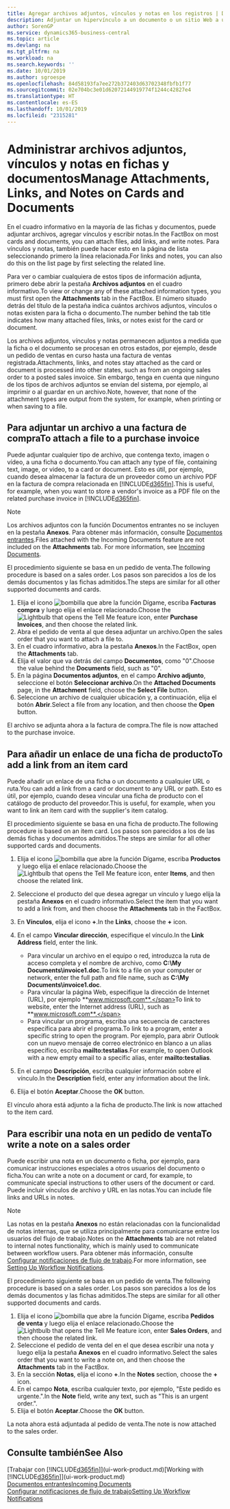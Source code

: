 ```yaml
---
title: Agregar archivos adjuntos, vínculos y notas en los registros | Documentos de Microsoft
description: Adjuntar un hipervínculo a un documento o un sitio Web a un registro específico, como un documento de cliente.
author: SorenGP
ms.service: dynamics365-business-central
ms.topic: article
ms.devlang: na
ms.tgt_pltfrm: na
ms.workload: na
ms.search.keywords: ''
ms.date: 10/01/2019
ms.author: sgroespe
ms.openlocfilehash: 84d58193fa7ee272b372403d63702348fbfb1f77
ms.sourcegitcommit: 02e704bc3e01d62072144919774f1244c42827e4
ms.translationtype: HT
ms.contentlocale: es-ES
ms.lasthandoff: 10/01/2019
ms.locfileid: "2315281"
---
```

# <a name="manage-attachments-links-and-notes-on-cards-and-documents"></a><span data-ttu-id="4fe66-103">Administrar archivos adjuntos, vínculos y notas en fichas y documentos</span><span class="sxs-lookup"><span data-stu-id="4fe66-103">Manage Attachments, Links, and Notes on Cards and Documents</span></span>

<span data-ttu-id="4fe66-104">En el cuadro informativo en la mayoría de las fichas y documentos, puede adjuntar archivos, agregar vínculos y escribir notas.</span><span class="sxs-lookup"><span data-stu-id="4fe66-104">In the FactBox on most cards and documents, you can attach files, add links, and write notes.</span></span> <span data-ttu-id="4fe66-105">Para vínculos y notas, también puede hacer esto en la página de lista seleccionando primero la línea relacionada.</span><span class="sxs-lookup"><span data-stu-id="4fe66-105">For links and notes, you can also do this on the list page by first selecting the related line.</span></span>

<span data-ttu-id="4fe66-106">Para ver o cambiar cualquiera de estos tipos de información adjunta, primero debe abrir la pestaña **Archivos adjuntos** en el cuadro informativo.</span><span class="sxs-lookup"><span data-stu-id="4fe66-106">To view or change any of these attached information types, you must first open the **Attachments** tab in the FactBox.</span></span> <span data-ttu-id="4fe66-107">El número situado detrás del título de la pestaña indica cuántos archivos adjuntos, vínculos o notas existen para la ficha o documento.</span><span class="sxs-lookup"><span data-stu-id="4fe66-107">The number behind the tab title indicates how many attached files, links, or notes exist for the card or document.</span></span>

<span data-ttu-id="4fe66-108">Los archivos adjuntos, vínculos y notas permanecen adjuntos a medida que la ficha o el documento se procesan en otros estados, por ejemplo, desde un pedido de ventas en curso hasta una factura de ventas registrada.</span><span class="sxs-lookup"><span data-stu-id="4fe66-108">Attachments, links, and notes stay attached as the card or document is processed into other states, such as from an ongoing sales order to a posted sales invoice.</span></span> <span data-ttu-id="4fe66-109">Sin embargo, tenga en cuenta que ninguno de los tipos de archivos adjuntos se envían del sistema, por ejemplo, al imprimir o al guardar en un archivo.</span><span class="sxs-lookup"><span data-stu-id="4fe66-109">Note, however, that none of the attachment types are output from the system, for example, when printing or when saving to a file.</span></span>

## <a name="to-attach-a-file-to-a-purchase-invoice"></a><span data-ttu-id="4fe66-110">Para adjuntar un archivo a una factura de compra</span><span class="sxs-lookup"><span data-stu-id="4fe66-110">To attach a file to a purchase invoice</span></span>
<span data-ttu-id="4fe66-111">Puede adjuntar cualquier tipo de archivo, que contenga texto, imagen o vídeo, a una ficha o documento.</span><span class="sxs-lookup"><span data-stu-id="4fe66-111">You can attach any type of file, containing text, image, or video, to a card or document.</span></span> <span data-ttu-id="4fe66-112">Esto es útil, por ejemplo, cuando desea almacenar la factura de un proveedor como un archivo PDF en la factura de compra relacionada en [!INCLUDE[d365fin](includes/d365fin_md.md)].</span><span class="sxs-lookup"><span data-stu-id="4fe66-112">This is useful, for example, when you want to store a vendor's invoice as a PDF file on the related purchase invoice in [!INCLUDE[d365fin](includes/d365fin_md.md)].</span></span>

> [!NOTE]
> <span data-ttu-id="4fe66-113">Los archivos adjuntos con la función Documentos entrantes no se incluyen en la pestaña **Anexos**. Para obtener más información, consulte [Documentos entrantes](across-income-documents.md).</span><span class="sxs-lookup"><span data-stu-id="4fe66-113">Files attached with the Incoming Documents feature are not included on the **Attachments** tab. For more information, see [Incoming Documents](across-income-documents.md).</span></span>

<span data-ttu-id="4fe66-114">El procedimiento siguiente se basa en un pedido de venta.</span><span class="sxs-lookup"><span data-stu-id="4fe66-114">The following procedure is based on a sales order.</span></span> <span data-ttu-id="4fe66-115">Los pasos son parecidos a los de los demás documentos y las fichas admitidos.</span><span class="sxs-lookup"><span data-stu-id="4fe66-115">The steps are similar for all other supported documents and cards.</span></span>

1. <span data-ttu-id="4fe66-116">Elija el icono ![bombilla que abre la función Dígame](media/ui-search/search_small.png "Dígame que desea hacer"), escriba **Facturas compra** y luego elija el enlace relacionado.</span><span class="sxs-lookup"><span data-stu-id="4fe66-116">Choose the ![Lightbulb that opens the Tell Me feature](media/ui-search/search_small.png "Tell me what you want to do") icon, enter **Purchase Invoices**, and then choose the related link.</span></span>
2. <span data-ttu-id="4fe66-117">Abra el pedido de venta al que desea adjuntar un archivo.</span><span class="sxs-lookup"><span data-stu-id="4fe66-117">Open the sales order that you want to attach a file to.</span></span>
3. <span data-ttu-id="4fe66-118">En el cuadro informativo, abra la pestaña **Anexos**.</span><span class="sxs-lookup"><span data-stu-id="4fe66-118">In the FactBox, open the **Attachments** tab.</span></span>
4. <span data-ttu-id="4fe66-119">Elija el valor que va detrás del campo **Documentos**, como "0".</span><span class="sxs-lookup"><span data-stu-id="4fe66-119">Choose the value behind the **Documents** field, such as "0".</span></span>
5. <span data-ttu-id="4fe66-120">En la página **Documentos adjuntos**, en el campo **Archivo adjunto**, seleccione el botón **Seleccionar archivo**.</span><span class="sxs-lookup"><span data-stu-id="4fe66-120">On the **Attached Documents** page, in the **Attachment** field, choose the **Select File** button.</span></span>
5. <span data-ttu-id="4fe66-121">Seleccione un archivo de cualquier ubicación y, a continuación, elija el botón **Abrir**.</span><span class="sxs-lookup"><span data-stu-id="4fe66-121">Select a file from any location, and then choose the **Open** button.</span></span>

<span data-ttu-id="4fe66-122">El archivo se adjunta ahora a la factura de compra.</span><span class="sxs-lookup"><span data-stu-id="4fe66-122">The file is now attached to the purchase invoice.</span></span>

## <a name="to-add-a-link-from-an-item-card"></a><span data-ttu-id="4fe66-123">Para añadir un enlace de una ficha de producto</span><span class="sxs-lookup"><span data-stu-id="4fe66-123">To add a link from an item card</span></span>
<span data-ttu-id="4fe66-124">Puede añadir un enlace de una ficha o un documento a cualquier URL o ruta.</span><span class="sxs-lookup"><span data-stu-id="4fe66-124">You can add a link from a card or document to any URL or path.</span></span> <span data-ttu-id="4fe66-125">Esto es útil, por ejemplo, cuando desea vincular una ficha de producto con el catálogo de producto del proveedor.</span><span class="sxs-lookup"><span data-stu-id="4fe66-125">This is useful, for example, when you want to link an item card with the supplier's item catalog.</span></span>

<span data-ttu-id="4fe66-126">El procedimiento siguiente se basa en una ficha de producto.</span><span class="sxs-lookup"><span data-stu-id="4fe66-126">The following procedure is based on an item card.</span></span> <span data-ttu-id="4fe66-127">Los pasos son parecidos a los de las demás fichas y documentos admitidos.</span><span class="sxs-lookup"><span data-stu-id="4fe66-127">The steps are similar for all other supported cards and documents.</span></span>

1. <span data-ttu-id="4fe66-128">Elija el icono ![bombilla que abre la función Dígame](media/ui-search/search_small.png "Dígame que desea hacer"), escriba **Productos** y luego elija el enlace relacionado.</span><span class="sxs-lookup"><span data-stu-id="4fe66-128">Choose the ![Lightbulb that opens the Tell Me feature](media/ui-search/search_small.png "Tell me what you want to do") icon, enter **Items**, and then choose the related link.</span></span>
2. <span data-ttu-id="4fe66-129">Seleccione el producto del que desea agregar un vínculo y luego elija la pestaña **Anexos** en el cuadro informativo.</span><span class="sxs-lookup"><span data-stu-id="4fe66-129">Select the item that you want to add a link from, and then choose the **Attachments** tab in the FactBox.</span></span>
3. <span data-ttu-id="4fe66-130">En **Vínculos**, elija el icono **+**.</span><span class="sxs-lookup"><span data-stu-id="4fe66-130">In the **Links**, choose the **+** icon.</span></span>
4. <span data-ttu-id="4fe66-131">En el campo **Vincular dirección**, especifique el vínculo.</span><span class="sxs-lookup"><span data-stu-id="4fe66-131">In the **Link Address** field, enter the link.</span></span>

    - <span data-ttu-id="4fe66-132">Para vincular un archivo en el equipo o red, introduzca la ruta de acceso completa y el nombre de archivo, como **C:\My Documents\invoice1.doc**.</span><span class="sxs-lookup"><span data-stu-id="4fe66-132">To link to a file on your computer or network, enter the full path and file name, such as **C:\My Documents\invoice1.doc**.</span></span>
    - <span data-ttu-id="4fe66-133">Para vincular la página Web, especifique la dirección de Internet (URL), por ejemplo **www.microsoft.com**.</span><span class="sxs-lookup"><span data-stu-id="4fe66-133">To link to website, enter the Internet address (URL), such as **www.microsoft.com**.</span></span>
    - <span data-ttu-id="4fe66-134">Para vincular un programa, escriba una secuencia de caracteres específica para abrir el programa.</span><span class="sxs-lookup"><span data-stu-id="4fe66-134">To link to a program, enter a specific string to open the program.</span></span> <span data-ttu-id="4fe66-135">Por ejemplo, para abrir Outlook con un nuevo mensaje de correo electrónico en blanco a un alias específico, escriba **mailto:testalias**.</span><span class="sxs-lookup"><span data-stu-id="4fe66-135">For example, to open Outlook with a new empty email to a specific alias, enter **mailto:testalias**.</span></span>  

5. <span data-ttu-id="4fe66-136">En el campo **Descripción**, escriba cualquier información sobre el vínculo.</span><span class="sxs-lookup"><span data-stu-id="4fe66-136">In the **Description** field, enter any information about the link.</span></span>  
6. <span data-ttu-id="4fe66-137">Elija el botón **Aceptar**.</span><span class="sxs-lookup"><span data-stu-id="4fe66-137">Choose the **OK** button.</span></span>

<span data-ttu-id="4fe66-138">El vínculo ahora está adjunto a la ficha de producto.</span><span class="sxs-lookup"><span data-stu-id="4fe66-138">The link is now attached to the item card.</span></span>  

## <a name="to-write-a-note-on-a-sales-order"></a><span data-ttu-id="4fe66-139">Para escribir una nota en un pedido de venta</span><span class="sxs-lookup"><span data-stu-id="4fe66-139">To write a note on a sales order</span></span>
<span data-ttu-id="4fe66-140">Puede escribir una nota en un documento o ficha, por ejemplo, para comunicar instrucciones especiales a otros usuarios del documento o ficha.</span><span class="sxs-lookup"><span data-stu-id="4fe66-140">You can write a note on a document or card, for example, to communicate special instructions to other users of the document or card.</span></span> <span data-ttu-id="4fe66-141">Puede incluir vínculos de archivo y URL en las notas.</span><span class="sxs-lookup"><span data-stu-id="4fe66-141">You can include file links and URLs in notes.</span></span>

> [!NOTE]
> <span data-ttu-id="4fe66-142">Las notas en la pestaña **Anexos** no están relacionadas con la funcionalidad de notas internas, que se utiliza principalmente para comunicarse entre los usuarios del flujo de trabajo.</span><span class="sxs-lookup"><span data-stu-id="4fe66-142">Notes on the **Attachments** tab are not related to internal notes functionality, which is mainly used to communicate between workflow users.</span></span> <span data-ttu-id="4fe66-143">Para obtener más información, consulte [Configurar notificaciones de flujo de trabajo](across-setting-up-workflow-notifications.md).</span><span class="sxs-lookup"><span data-stu-id="4fe66-143">For more information, see [Setting Up Workflow Notifications](across-setting-up-workflow-notifications.md).</span></span>

<span data-ttu-id="4fe66-144">El procedimiento siguiente se basa en un pedido de venta.</span><span class="sxs-lookup"><span data-stu-id="4fe66-144">The following procedure is based on a sales order.</span></span> <span data-ttu-id="4fe66-145">Los pasos son parecidos a los de los demás documentos y las fichas admitidos.</span><span class="sxs-lookup"><span data-stu-id="4fe66-145">The steps are similar for all other supported documents and cards.</span></span>

1. <span data-ttu-id="4fe66-146">Elija el icono ![bombilla que abre la función Dígame](media/ui-search/search_small.png "Dígame que desea hacer"), escriba **Pedidos de venta** y luego elija el enlace relacionado.</span><span class="sxs-lookup"><span data-stu-id="4fe66-146">Choose the ![Lightbulb that opens the Tell Me feature](media/ui-search/search_small.png "Tell me what you want to do") icon, enter **Sales Orders**, and then choose the related link.</span></span>
2. <span data-ttu-id="4fe66-147">Seleccione el pedido de venta del en el que desea escribir una nota y luego elija la pestaña **Anexos** en el cuadro informativo.</span><span class="sxs-lookup"><span data-stu-id="4fe66-147">Select the sales order that you want to write a note on, and then choose the **Attachments** tab in the FactBox.</span></span>
3. <span data-ttu-id="4fe66-148">En la sección **Notas**, elija el icono **+**.</span><span class="sxs-lookup"><span data-stu-id="4fe66-148">In the **Notes** section, choose the **+** icon.</span></span>
4. <span data-ttu-id="4fe66-149">En el campo **Nota**, escriba cualquier texto, por ejemplo, "Este pedido es urgente.".</span><span class="sxs-lookup"><span data-stu-id="4fe66-149">In the **Note** field, write any text, such as "This is an urgent order.".</span></span>
5. <span data-ttu-id="4fe66-150">Elija el botón **Aceptar**.</span><span class="sxs-lookup"><span data-stu-id="4fe66-150">Choose the **OK** button.</span></span>

<span data-ttu-id="4fe66-151">La nota ahora está adjuntada al pedido de venta.</span><span class="sxs-lookup"><span data-stu-id="4fe66-151">The note is now attached to the sales order.</span></span>

## <a name="see-also"></a><span data-ttu-id="4fe66-152">Consulte también</span><span class="sxs-lookup"><span data-stu-id="4fe66-152">See Also</span></span>  
<span data-ttu-id="4fe66-153">[Trabajar con [!INCLUDE[d365fin](includes/d365fin_md.md)]](ui-work-product.md)</span><span class="sxs-lookup"><span data-stu-id="4fe66-153">[Working with [!INCLUDE[d365fin](includes/d365fin_md.md)]](ui-work-product.md)</span></span>  
[<span data-ttu-id="4fe66-154">Documentos entrantes</span><span class="sxs-lookup"><span data-stu-id="4fe66-154">Incoming Documents</span></span>](across-income-documents.md)  
[<span data-ttu-id="4fe66-155">Configurar notificaciones de flujo de trabajo</span><span class="sxs-lookup"><span data-stu-id="4fe66-155">Setting Up Workflow Notifications</span></span>](across-setting-up-workflow-notifications.md)  
